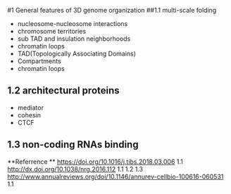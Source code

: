 #1 General features of 3D genome organization 
##1.1 multi-scale folding

- nucleosome-nucleosome interactions
- chromosome territories
- sub TAD and insulation neighborhoods
- chromatin loops
- TAD(Topologically Associating Domains)
- Compartments
- chromatin loops

## 1.2 architectural proteins
- mediator
- cohesin
- CTCF

## 1.3 non-coding RNAs binding




**Referrence **
https://doi.org/10.1016/j.tibs.2018.03.006 1.1
http://dx.doi.org/10.1038/nrg.2016.112 1.1 1.2 1.3
http://www.annualreviews.org/doi/10.1146/annurev-cellbio-100616-060531 1.1


